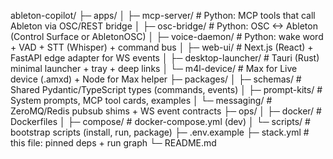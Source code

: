 ableton-copilot/
├─ apps/
│  ├─ mcp-server/             # Python: MCP tools that call Ableton via OSC/REST bridge
│  ├─ osc-bridge/             # Python: OSC <-> Ableton (Control Surface or AbletonOSC)
│  ├─ voice-daemon/           # Python: wake word + VAD + STT (Whisper) + command bus
│  ├─ web-ui/                 # Next.js (React) + FastAPI edge adapter for WS events
│  ├─ desktop-launcher/       # Tauri (Rust) minimal launcher + tray + deep links
│  └─ m4l-device/             # Max for Live device (.amxd) + Node for Max helper
├─ packages/
│  ├─ schemas/                # Shared Pydantic/TypeScript types (commands, events)
│  ├─ prompt-kits/            # System prompts, MCP tool cards, examples
│  └─ messaging/              # ZeroMQ/Redis pubsub shims + WS event contracts
├─ ops/
│  ├─ docker/                 # Dockerfiles
│  ├─ compose/                # docker-compose.yml (dev)
│  └─ scripts/                # bootstrap scripts (install, run, package)
├─ .env.example
├─ stack.yml                  # this file: pinned deps + run graph
└─ README.md